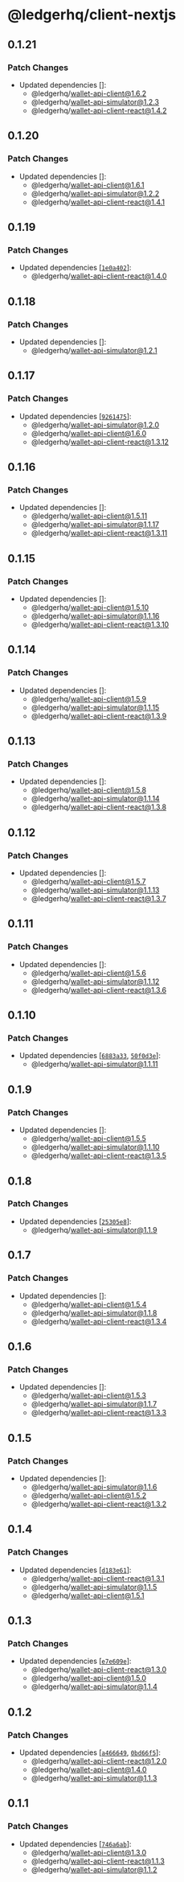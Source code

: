 # @ledgerhq/client-nextjs

## 0.1.21

### Patch Changes

- Updated dependencies []:
  - @ledgerhq/wallet-api-client@1.6.2
  - @ledgerhq/wallet-api-simulator@1.2.3
  - @ledgerhq/wallet-api-client-react@1.4.2

## 0.1.20

### Patch Changes

- Updated dependencies []:
  - @ledgerhq/wallet-api-client@1.6.1
  - @ledgerhq/wallet-api-simulator@1.2.2
  - @ledgerhq/wallet-api-client-react@1.4.1

## 0.1.19

### Patch Changes

- Updated dependencies [[`1e0a402`](https://github.com/LedgerHQ/wallet-api/commit/1e0a402fe20fde241a3f118dc640593e775b664c)]:
  - @ledgerhq/wallet-api-client-react@1.4.0

## 0.1.18

### Patch Changes

- Updated dependencies []:
  - @ledgerhq/wallet-api-simulator@1.2.1

## 0.1.17

### Patch Changes

- Updated dependencies [[`9261475`](https://github.com/LedgerHQ/wallet-api/commit/926147536eb309f2c19c90e9f7217e599fde2bf6)]:
  - @ledgerhq/wallet-api-simulator@1.2.0
  - @ledgerhq/wallet-api-client@1.6.0
  - @ledgerhq/wallet-api-client-react@1.3.12

## 0.1.16

### Patch Changes

- Updated dependencies []:
  - @ledgerhq/wallet-api-client@1.5.11
  - @ledgerhq/wallet-api-simulator@1.1.17
  - @ledgerhq/wallet-api-client-react@1.3.11

## 0.1.15

### Patch Changes

- Updated dependencies []:
  - @ledgerhq/wallet-api-client@1.5.10
  - @ledgerhq/wallet-api-simulator@1.1.16
  - @ledgerhq/wallet-api-client-react@1.3.10

## 0.1.14

### Patch Changes

- Updated dependencies []:
  - @ledgerhq/wallet-api-client@1.5.9
  - @ledgerhq/wallet-api-simulator@1.1.15
  - @ledgerhq/wallet-api-client-react@1.3.9

## 0.1.13

### Patch Changes

- Updated dependencies []:
  - @ledgerhq/wallet-api-client@1.5.8
  - @ledgerhq/wallet-api-simulator@1.1.14
  - @ledgerhq/wallet-api-client-react@1.3.8

## 0.1.12

### Patch Changes

- Updated dependencies []:
  - @ledgerhq/wallet-api-client@1.5.7
  - @ledgerhq/wallet-api-simulator@1.1.13
  - @ledgerhq/wallet-api-client-react@1.3.7

## 0.1.11

### Patch Changes

- Updated dependencies []:
  - @ledgerhq/wallet-api-client@1.5.6
  - @ledgerhq/wallet-api-simulator@1.1.12
  - @ledgerhq/wallet-api-client-react@1.3.6

## 0.1.10

### Patch Changes

- Updated dependencies [[`6883a33`](https://github.com/LedgerHQ/wallet-api/commit/6883a33467bb087be8ca3f35252ca9ed5f3aaa0a), [`50f0d3e`](https://github.com/LedgerHQ/wallet-api/commit/50f0d3e1d0159d41132fed20445697c678eb9503)]:
  - @ledgerhq/wallet-api-simulator@1.1.11

## 0.1.9

### Patch Changes

- Updated dependencies []:
  - @ledgerhq/wallet-api-client@1.5.5
  - @ledgerhq/wallet-api-simulator@1.1.10
  - @ledgerhq/wallet-api-client-react@1.3.5

## 0.1.8

### Patch Changes

- Updated dependencies [[`25305e8`](https://github.com/LedgerHQ/wallet-api/commit/25305e8153fc0ad534be41839e5e76411731d8a2)]:
  - @ledgerhq/wallet-api-simulator@1.1.9

## 0.1.7

### Patch Changes

- Updated dependencies []:
  - @ledgerhq/wallet-api-client@1.5.4
  - @ledgerhq/wallet-api-simulator@1.1.8
  - @ledgerhq/wallet-api-client-react@1.3.4

## 0.1.6

### Patch Changes

- Updated dependencies []:
  - @ledgerhq/wallet-api-client@1.5.3
  - @ledgerhq/wallet-api-simulator@1.1.7
  - @ledgerhq/wallet-api-client-react@1.3.3

## 0.1.5

### Patch Changes

- Updated dependencies []:
  - @ledgerhq/wallet-api-simulator@1.1.6
  - @ledgerhq/wallet-api-client@1.5.2
  - @ledgerhq/wallet-api-client-react@1.3.2

## 0.1.4

### Patch Changes

- Updated dependencies [[`d183e61`](https://github.com/LedgerHQ/wallet-api/commit/d183e61bd70b72a56d8fe293fcaaac0cd918bbbd)]:
  - @ledgerhq/wallet-api-client-react@1.3.1
  - @ledgerhq/wallet-api-simulator@1.1.5
  - @ledgerhq/wallet-api-client@1.5.1

## 0.1.3

### Patch Changes

- Updated dependencies [[`e7e609e`](https://github.com/LedgerHQ/wallet-api/commit/e7e609e23203357b1d31927c860e33a37bcae9a8)]:
  - @ledgerhq/wallet-api-client-react@1.3.0
  - @ledgerhq/wallet-api-client@1.5.0
  - @ledgerhq/wallet-api-simulator@1.1.4

## 0.1.2

### Patch Changes

- Updated dependencies [[`a466649`](https://github.com/LedgerHQ/wallet-api/commit/a4666492fe8312f8fdfca135e30afc5d34cae865), [`0bd66f5`](https://github.com/LedgerHQ/wallet-api/commit/0bd66f57e23e0f5704e2b780bd8e6eae7b1eba25)]:
  - @ledgerhq/wallet-api-client-react@1.2.0
  - @ledgerhq/wallet-api-client@1.4.0
  - @ledgerhq/wallet-api-simulator@1.1.3

## 0.1.1

### Patch Changes

- Updated dependencies [[`746a6ab`](https://github.com/LedgerHQ/wallet-api/commit/746a6ab9e2e826625d41d5df3d516ffe30b3941d)]:
  - @ledgerhq/wallet-api-client@1.3.0
  - @ledgerhq/wallet-api-client-react@1.1.3
  - @ledgerhq/wallet-api-simulator@1.1.2
